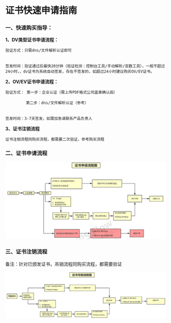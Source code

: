 # 证书快速申请指南

### 一、快速购买指导：


**1、DV类型证书申请流程：**

    验证方式：只需dns/文件解析认证即可
    

    签发时间：验证通过后最快20分钟（验证检测：控制台工具/手动解析/亚数工具），一般不超过24小时，，dv证书为系统自动签发，存在不签发的，如超过24小时建议购买OV/EV证书。

**2、OV/EV证书申请流程：**

    验证方式： 第一步：企业认证（需上传PDF格式公司盖章确认函）
         
             第二步：dns/文件解析认证（参考）
             

    签发时间：3-7天签发，如需加急请联系产品负责人

**3、证书注销流程**

    证书注销流程同购买流程，都需要二次验证，参考购买流程


### 二、证书申请流程

![](/images/operate/申请证书.png)


### 三、证书注销流程

备注：针对已颁发证书，吊销流程同购买流程，都需要验证


![](/images/operate/吊销证书.png)
